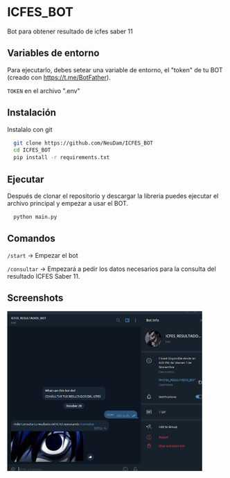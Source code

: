 
# ICFES_BOT

Bot para obtener resultado de icfes saber 11




## Variables de entorno

Para ejecutarlo, debes setear una variable de entorno, el "token" de tu BOT (creado con https://t.me/BotFather).

`TOKEN` en el archivo ".env"


## Instalación

Instalalo con git

```bash
  git clone https://github.com/NeuDam/ICFES_BOT
  cd ICFES_BOT
  pip install -r requirements.txt
```
    
## Ejecutar

Después de clonar el repositorio y descargar la libreria puedes ejecutar el archivo principal y empezar a usar el BOT.

```bash
  python main.py
```


## Comandos
`/start` -> Empezar el bot

`/consultar` -> Empezará a pedir los datos necesarios para la consulta del resultado ICFES Saber 11.
## Screenshots

<img src="https://github.com/NeuDam/ICFES_BOT/blob/main/screenshot/Captura%20de%20pantalla%202023-10-29%20180755.png" width="450px"/>

